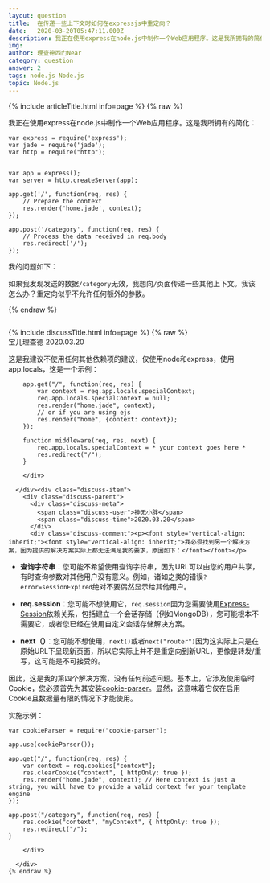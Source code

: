 ```yaml
---
layout: question
title:  在传递一些上下文时如何在expressjs中重定向？
date:   2020-03-20T05:47:11.000Z
description: 我正在使用express在node.js中制作一个Web应用程序。这是我所拥有的简化：var express = require('express')...
img: 
author: 理查德西门Near
category: question
answer: 2
tags: node.js Node.js
topic: Node.js
---
```

<div class="article-root">
  <div class="article">
    {% include articleTitle.html info=page %}
    {% raw %}
    <div class="article-content"><p><font style="vertical-align: inherit;"><font style="vertical-align: inherit;">我正在使用express在node.js中制作一个Web应用程序。</font><font style="vertical-align: inherit;">这是我所拥有的简化：</font></font></p>

<pre><code>var express = require('express');<font></font>
var jade = require('jade');<font></font>
var http = require("http");<font></font>
<font></font>
<font></font>
var app = express();<font></font>
var server = http.createServer(app);<font></font>
<font></font>
app.get('/', function(req, res) {<font></font>
    // Prepare the context<font></font>
    res.render('home.jade', context);<font></font>
});<font></font>
<font></font>
app.post('/category', function(req, res) {<font></font>
    // Process the data received in req.body<font></font>
    res.redirect('/');<font></font>
});<font></font>
</code></pre>

<p><font style="vertical-align: inherit;"><font style="vertical-align: inherit;">我的问题如下：</font></font></p>

<p><font style="vertical-align: inherit;"><font style="vertical-align: inherit;">如果我发现发送的数据</font></font><code>/category</code><font style="vertical-align: inherit;"><font style="vertical-align: inherit;">无效，我想向</font></font><code>/</code><font style="vertical-align: inherit;"><font style="vertical-align: inherit;">页面</font><font style="vertical-align: inherit;">传递一些其他上下文</font><font style="vertical-align: inherit;">。</font><font style="vertical-align: inherit;">我该怎么办？</font><font style="vertical-align: inherit;">重定向似乎不允许任何额外的参数。</font></font></p></div>
    {% endraw %}
  </div>
  <p style="height: 0;width:0;overflow: hidden;"> 第2492篇《在传递一些上下文时如何在expressjs中重定向？》来自Winter(https://github.com/aiyld/aiyld.github.io)的站点</p>
  <div class="discuss-wrapper">
    {% include discussTitle.html info=page %}
    {% raw %}
    <div class="discuss-item">
        <div class="discuss-parent">
          <div class="discuss-meta">
            <span class="discuss-user">宝儿理查德</span>
            <span class="discuss-time">2020.03.20</span>
          </div>
          <div class="discuss-comment"><p><font style="vertical-align: inherit;"><font style="vertical-align: inherit;">这是我建议不使用任何其他依赖项的建议，仅使用node和express，使用app.locals，这是一个示例：</font></font></p>

<pre><code>    app.get("/", function(req, res) {<font></font>
        var context = req.app.locals.specialContext;<font></font>
        req.app.locals.specialContext = null;<font></font>
        res.render("home.jade", context); <font></font>
        // or if you are using ejs<font></font>
        res.render("home", {context: context}); <font></font>
    });<font></font>
<font></font>
    function middleware(req, res, next) {<font></font>
        req.app.locals.specialContext = * your context goes here *<font></font>
        res.redirect("/");<font></font>
    }<font></font>
</code></pre></div>
        </div>
        
      </div><div class="discuss-item">
        <div class="discuss-parent">
          <div class="discuss-meta">
            <span class="discuss-user">神无小胖</span>
            <span class="discuss-time">2020.03.20</span>
          </div>
          <div class="discuss-comment"><p><font style="vertical-align: inherit;"><font style="vertical-align: inherit;">我必须找到另一个解决方案，因为提供的解决方案实际上都无法满足我的要求，原因如下：</font></font></p>

<ul>
<li><p><strong><font style="vertical-align: inherit;"><font style="vertical-align: inherit;">查询字符串</font></font></strong><font style="vertical-align: inherit;"><font style="vertical-align: inherit;">：您可能不希望使用查询字符串，因为URL可以由您的用户共享，有时查询参数对其他用户没有意义。</font><font style="vertical-align: inherit;">例如，诸如之类的错误</font></font><code>?error=sessionExpired</code><font style="vertical-align: inherit;"><font style="vertical-align: inherit;">绝对不要偶然显示给其他用户。</font></font></p></li>
<li><p><strong><font style="vertical-align: inherit;"><font style="vertical-align: inherit;">req.session</font></font></strong><font style="vertical-align: inherit;"><font style="vertical-align: inherit;">：您可能不想使用它，</font></font><code>req.session</code><font style="vertical-align: inherit;"><font style="vertical-align: inherit;">因为您需要使用</font></font><a href="https://github.com/expressjs/session" rel="noreferrer"><font style="vertical-align: inherit;"><font style="vertical-align: inherit;">Express-Session</font></font></a><font style="vertical-align: inherit;"><font style="vertical-align: inherit;">依赖关系，包括建立一个会话存储（例如MongoDB），您可能根本不需要它，或者您已经在使用自定义会话存储解决方案。</font></font></p></li>
<li><p><strong><font style="vertical-align: inherit;"><font style="vertical-align: inherit;">next（）</font></font></strong><font style="vertical-align: inherit;"><font style="vertical-align: inherit;">：您可能不想使用，</font></font><code>next()</code><font style="vertical-align: inherit;"><font style="vertical-align: inherit;">或者</font></font><code>next("router")</code><font style="vertical-align: inherit;"><font style="vertical-align: inherit;">因为这实际上只是在原始URL下呈现新页面，所以它实际上并不是重定向到新URL，更像是转发/重写，这可能是不可接受的。</font></font></p></li>
</ul>

<p><font style="vertical-align: inherit;"><font style="vertical-align: inherit;">因此，这是我的第四个解决方案，没有任何前述问题。</font><font style="vertical-align: inherit;">基本上，它涉及使用临时Cookie，您必须首先为其安装</font></font><a href="https://github.com/expressjs/cookie-parser" rel="noreferrer"><font style="vertical-align: inherit;"><font style="vertical-align: inherit;">cookie-parser</font></font></a><font style="vertical-align: inherit;"><font style="vertical-align: inherit;">。</font><font style="vertical-align: inherit;">显然，这意味着它仅在启用Cookie且数据量有限的情况下才能使用。</font></font></p>

<p><font style="vertical-align: inherit;"><font style="vertical-align: inherit;">实施示例：</font></font></p>

<pre><code>var cookieParser = require("cookie-parser");<font></font>
<font></font>
app.use(cookieParser());<font></font>
<font></font>
app.get("/", function(req, res) {<font></font>
    var context = req.cookies["context"];<font></font>
    res.clearCookie("context", { httpOnly: true });<font></font>
    res.render("home.jade", context); // Here context is just a string, you will have to provide a valid context for your template engine<font></font>
});<font></font>
<font></font>
app.post("/category", function(req, res) {<font></font>
    res.cookie("context", "myContext", { httpOnly: true });<font></font>
    res.redirect("/");<font></font>
}<font></font>
</code></pre></div>
        </div>
        
      </div>
    {% endraw %}
  </div>
<div>
